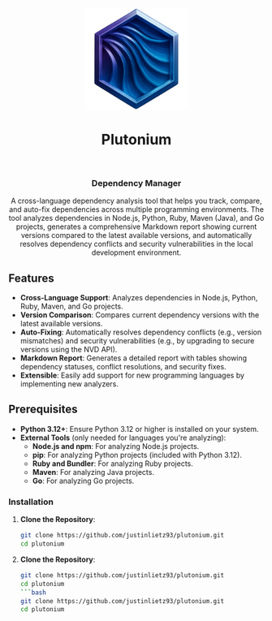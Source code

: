 <p align="center">
<img src="docs/plutonium-icon.png" alt="Plutonium Logo" width="200"/>
</p>


<h1 align="center">Plutonium</h1><br><h3 align="center">Dependency Manager</h3>

<p align="center">A cross-language dependency analysis tool that helps you track, compare, and auto-fix dependencies across multiple programming environments. The tool analyzes dependencies in Node.js, Python, Ruby, Maven (Java), and Go projects, generates a comprehensive Markdown report showing current versions compared to the latest available versions, and automatically resolves dependency conflicts and security vulnerabilities in the local development environment.</p>

## Features

- **Cross-Language Support**: Analyzes dependencies in Node.js, Python, Ruby, Maven, and Go projects.
- **Version Comparison**: Compares current dependency versions with the latest available versions.
- **Auto-Fixing**: Automatically resolves dependency conflicts (e.g., version mismatches) and security vulnerabilities (e.g., by upgrading to secure versions using the NVD API).
- **Markdown Report**: Generates a detailed report with tables showing dependency statuses, conflict resolutions, and security fixes.
- **Extensible**: Easily add support for new programming languages by implementing new analyzers.

## Prerequisites

- **Python 3.12+**: Ensure Python 3.12 or higher is installed on your system.
- **External Tools** (only needed for languages you're analyzing):
  - **Node.js and npm**: For analyzing Node.js projects.
  - **pip**: For analyzing Python projects (included with Python 3.12).
  - **Ruby and Bundler**: For analyzing Ruby projects.
  - **Maven**: For analyzing Java projects.
  - **Go**: For analyzing Go projects.

### Installation

1. **Clone the Repository**:
   ```bash
   git clone https://github.com/justinlietz93/plutonium.git
   cd plutonium
1. **Clone the Repository**:
   ```bash
   git clone https://github.com/justinlietz93/plutonium.git
   cd plutonium
   ```bash
   git clone https://github.com/justinlietz93/plutonium.git
   cd plutonium
